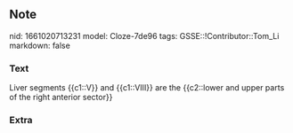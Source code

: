 ## Note
nid: 1661020713231
model: Cloze-7de96
tags: GSSE::!Contributor::Tom_Li
markdown: false

### Text
<div>
  Liver segments {{c1::V}} and {{c1::VIII}} are the {{c2::lower and
  upper parts of the right anterior sector}}
</div>

### Extra

